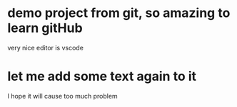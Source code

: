 # demo project from git, so amazing to learn gitHub
very nice editor is vscode
# let me add some text again to it

I hope it will cause too much problem 
